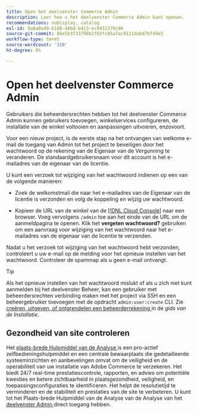 ```yaml
---
title: Open het deelvenster Commerce Admin
description: Leer hoe u het deelvenster Commerce Admin kunt openen.
recommendations: noDisplay, catalog
exl-id: 9a8a0a49-b108-48bd-b413-ec9431370c06
source-git-commit: 8be5b3f33798b1f03fc85a7ac9111dabd7bfd9e5
workflow-type: tm+mt
source-wordcount: '310'
ht-degree: 0%

---
```


# Open het deelvenster Commerce Admin

Gebruikers die beheerdersrechten hebben tot het deelvenster Commerce Admin kunnen gebruikers toevoegen, winkelservices configureren, de installatie van de winkel voltooien en aanpassingen uitvoeren, enzovoort.

Voor een nieuw project, is de eerste stap na het ontvangen van welkome e-mail de toegang van Admin tot het project te beveiligen door het wachtwoord op de rekening van de Eigenaar van de Vergunning te veranderen. De standaardgebruikersnaam voor dit account is het e-mailadres van de eigenaar van de licentie.

U kunt een verzoek tot wijziging van het wachtwoord indienen op een van de volgende manieren:

- Zoek de welkomstmail die naar het e-mailadres van de Eigenaar van de licentie is verzonden en volg de koppeling en wijzig uw wachtwoord.

- Kopieer de URL van de winkel van de [[!DNL Cloud Console]](../cloud-guide/project/overview.md) naar een browser. Voeg vervolgens `/admin` toe aan het einde van de URL om de aanmeldpagina te openen. Klik het **vergeten wachtwoord?** gebruiken om een aanvraag voor wijziging van het wachtwoord naar het e-mailadres van de eigenaar van de licentie te verzenden.

Nadat u het verzoek tot wijziging van het wachtwoord hebt verzonden, controleert u uw e-mail op de melding voor het opnieuw instellen van het wachtwoord. Controleer de spammap als u geen e-mail ontvangt.

>[!TIP]
>
>Als het opnieuw instellen van het wachtwoord mislukt of als u zich niet kunt aanmelden bij het deelvenster Beheer, kan een gebruiker met beheerdersrechten verbinding maken met het project via SSH en een beheergebruiker toevoegen met de opdracht `admin:user:create` CLI. Zie [ creëren, uitgeven, of ontgrendelen een beheerderrekening ](https://experienceleague.adobe.com/docs/commerce-operations/installation-guide/tutorials/admin.html) in de _gids van de Installatie_.

## Gezondheid van site controleren

Het [ plaats-brede Hulpmiddel van de Analyse ](https://experienceleague.adobe.com/en/docs/commerce-operations/tools/site-wide-analysis-tool/intro) is een pro-actief zelfbedieningshulpmiddel en een centrale bewaarplaats die gedetailleerde systeeminzichten en aanbevelingen omvat om de veiligheid en de operabiliteit van uw installatie van Adobe Commerce te verzekeren. Het biedt 24/7 real-time prestatiescontrole, rapporten, en advies om potentiële kwesties en betere zichtbaarheid in plaatsgezondheid, veiligheid, en toepassingsconfiguraties te identificeren. Het helpt de resolutietijd te verminderen en de stabiliteit en prestaties van de site te verbeteren. U kunt tot het Plaats-brede Hulpmiddel van de Analyse van de Analyse van het [ deelvenster Admin ](https://experienceleague.adobe.com/en/docs/commerce-operations/tools/site-wide-analysis-tool/access#option-2-logging-in-to-your-site-wide-analysis-tool-dashboard-from-your-stores-admin-panel) direct toegang hebben.
